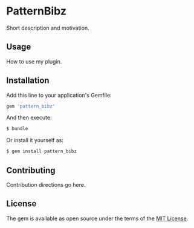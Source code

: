 # PatternBibz
Short description and motivation.

## Usage
How to use my plugin.

## Installation
Add this line to your application's Gemfile:

```ruby
gem 'pattern_bibz'
```

And then execute:
```bash
$ bundle
```

Or install it yourself as:
```bash
$ gem install pattern_bibz
```

## Contributing
Contribution directions go here.

## License
The gem is available as open source under the terms of the [MIT License](https://opensource.org/licenses/MIT).
